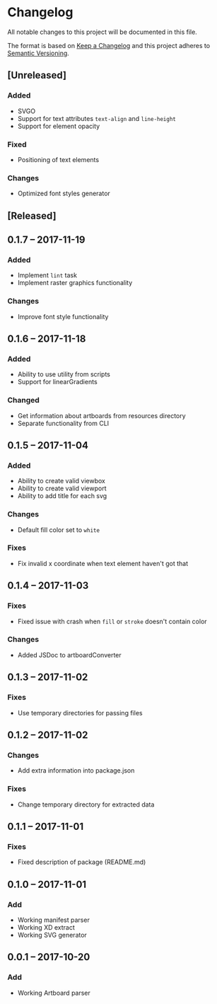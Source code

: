 # Changelog
All notable changes to this project will be documented in this file.

The format is based on [Keep a Changelog](http://keepachangelog.com/en/1.0.0/)
and this project adheres to [Semantic Versioning](http://semver.org/spec/v2.0.0.html).

## [Unreleased]
### Added
+ SVGO
+ Support for text attributes `text-align` and `line-height`
+ Support for element opacity

### Fixed
+ Positioning of text elements

### Changes
+ Optimized font styles generator

## [Released]

## 0.1.7 &ndash; 2017-11-19
### Added
+ Implement `lint` task
+ Implement raster graphics functionality

### Changes
+ Improve font style functionality

## 0.1.6 &ndash; 2017-11-18
### Added
+ Ability to use utility from scripts
+ Support for linearGradients

### Changed
+ Get information about artboards from resources directory
+ Separate functionality from CLI

## 0.1.5 &ndash; 2017-11-04
### Added
+ Ability to create valid viewbox
+ Ability to create valid viewport
+ Ability to add title for each svg

### Changes
+ Default fill color set to `white`

### Fixes
+ Fix invalid x coordinate when text element haven't got that

## 0.1.4 &ndash; 2017-11-03
### Fixes
+ Fixed issue with crash when `fill` or `stroke` doesn't contain color

### Changes
+ Added JSDoc to artboardConverter

## 0.1.3 &ndash; 2017-11-02
### Fixes
+ Use temporary directories for passing files

## 0.1.2 &ndash; 2017-11-02
### Changes
+ Add extra information into package.json

### Fixes
+ Change temporary directory for extracted data

## 0.1.1 &ndash; 2017-11-01
### Fixes
+ Fixed description of package (README.md)

## 0.1.0 &ndash; 2017-11-01
### Add
+ Working manifest parser
+ Working XD extract
+ Working SVG generator

## 0.0.1 &ndash; 2017-10-20
### Add
+ Working Artboard parser
